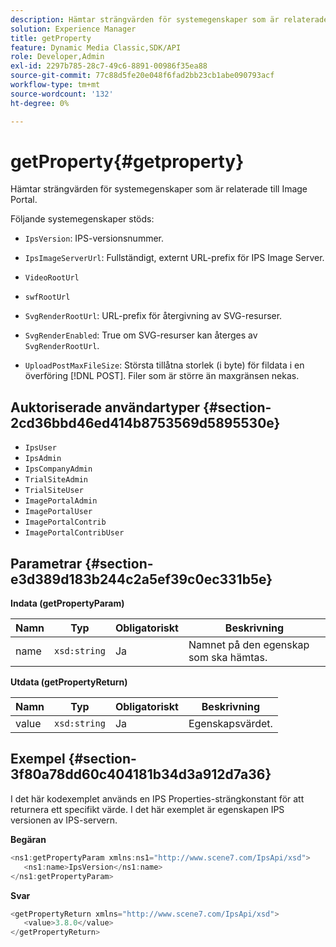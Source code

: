 ```yaml
---
description: Hämtar strängvärden för systemegenskaper som är relaterade till Image Portal.
solution: Experience Manager
title: getProperty
feature: Dynamic Media Classic,SDK/API
role: Developer,Admin
exl-id: 2297b785-28c7-49c6-8891-00986f35ea88
source-git-commit: 77c88d5fe20e048f6fad2bb23cb1abe090793acf
workflow-type: tm+mt
source-wordcount: '132'
ht-degree: 0%

---
```


# getProperty{#getproperty}

Hämtar strängvärden för systemegenskaper som är relaterade till Image Portal.

Följande systemegenskaper stöds:

* `IpsVersion`: IPS-versionsnummer.
* `IpsImageServerUrl`: Fullständigt, externt URL-prefix för IPS Image Server.
* `VideoRootUrl`
* `swfRootUrl`
* `SvgRenderRootUrl`: URL-prefix för återgivning av SVG-resurser.
* `SvgRenderEnabled`: True om SVG-resurser kan återges av `SvgRenderRootUrl`.

* `UploadPostMaxFileSize`: Största tillåtna storlek (i byte) för fildata i en överföring [!DNL POST]. Filer som är större än maxgränsen nekas.

## Auktoriserade användartyper {#section-2cd36bbd46ed414b8753569d5895530e}

* `IpsUser`
* `IpsAdmin`
* `IpsCompanyAdmin`
* `TrialSiteAdmin`
* `TrialSiteUser`
* `ImagePortalAdmin`
* `ImagePortalUser`
* `ImagePortalContrib`
* `ImagePortalContribUser`

## Parametrar {#section-e3d389d183b244c2a5ef39c0ec331b5e}

**Indata (getPropertyParam)**

| Namn | Typ | Obligatoriskt | Beskrivning |
|---|---|---|---|
| name | `xsd:string` | Ja | Namnet på den egenskap som ska hämtas. |

**Utdata (getPropertyReturn)**

| Namn | Typ | Obligatoriskt | Beskrivning |
|---|---|---|---|
| value | `xsd:string` | Ja | Egenskapsvärdet. |

## Exempel {#section-3f80a78dd60c404181b34d3a912d7a36}

I det här kodexemplet används en IPS Properties-strängkonstant för att returnera ett specifikt värde. I det här exemplet är egenskapen IPS versionen av IPS-servern.

**Begäran**

```java
<ns1:getPropertyParam xmlns:ns1="http://www.scene7.com/IpsApi/xsd">
   <ns1:name>IpsVersion</ns1:name>
</ns1:getPropertyParam>
```

**Svar**

```java
<getPropertyReturn xmlns="http://www.scene7.com/IpsApi/xsd">
   <value>3.8.0</value>
</getPropertyReturn>
```
